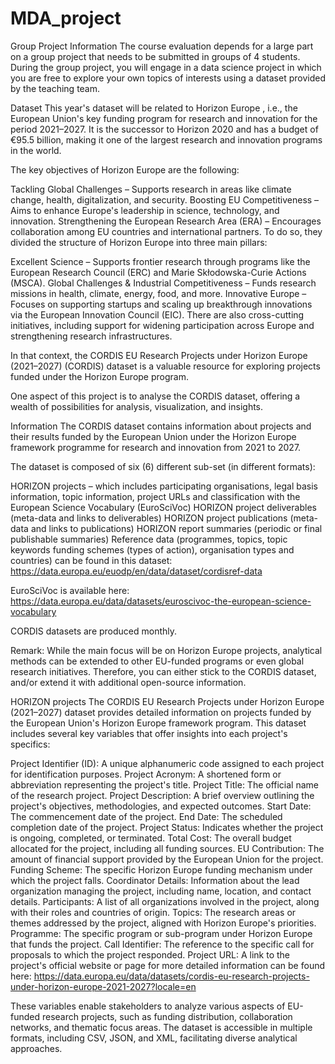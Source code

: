 # MDA_project
Group Project Information
The course evaluation depends for a large part on a group project that needs to be submitted in groups of 4 students. During the group project, you will engage in a data science project in which you are free to explore your own topics of interests using a dataset provided by the teaching team. 

Dataset
This year's dataset will be related to Horizon Europe , i.e., the European Union's key funding program for research and innovation for the period 2021–2027. It is the successor to Horizon 2020 and has a budget of €95.5 billion, making it one of the largest research and innovation programs in the world.

The key objectives of Horizon Europe are the following:

Tackling Global Challenges – Supports research in areas like climate change, health, digitalization, and security.
Boosting EU Competitiveness – Aims to enhance Europe's leadership in science, technology, and innovation.
Strengthening the European Research Area (ERA) – Encourages collaboration among EU countries and international partners.
To do so, they divided the structure of Horizon Europe into three main pillars:

Excellent Science – Supports frontier research through programs like the European Research Council (ERC) and Marie Skłodowska-Curie Actions (MSCA).
Global Challenges & Industrial Competitiveness – Funds research missions in health, climate, energy, food, and more.
Innovative Europe – Focuses on supporting startups and scaling up breakthrough innovations via the European Innovation Council (EIC).
There are also cross-cutting initiatives, including support for widening participation across Europe and strengthening research infrastructures.

In that context, the CORDIS EU Research Projects under Horizon Europe (2021–2027) (CORDIS) dataset is a valuable resource for exploring projects funded under the Horizon Europe program.

One aspect of this project is to analyse the CORDIS dataset, offering a wealth of possibilities for analysis, visualization, and insights.

Information
The CORDIS dataset contains information about projects and their results funded by the European Union under the Horizon Europe framework programme for research and innovation from 2021 to 2027.

The dataset is composed of six (6) different sub-set (in different formats):

HORIZON projects – which includes participating organisations, legal basis information, topic information, project URLs and classification with the European Science Vocabulary (EuroSciVoc)
HORIZON project deliverables (meta-data and links to deliverables)
HORIZON project publications (meta-data and links to publications)
HORIZON report summaries (periodic or final publishable summaries)
Reference data (programmes, topics, topic keywords funding schemes (types of action), organisation types and countries) can be found in this dataset: https://data.europa.eu/euodp/en/data/dataset/cordisref-data

EuroSciVoc is available here: https://data.europa.eu/data/datasets/euroscivoc-the-european-science-vocabulary

CORDIS datasets are produced monthly.

Remark: While the main focus will be on Horizon Europe projects, analytical methods can be extended to other EU-funded programs or even global research initiatives. Therefore, you can either stick to the CORDIS dataset, and/or extend it with additional open-source information.

HORIZON projects
The CORDIS EU Research Projects under Horizon Europe (2021–2027) dataset provides detailed information on projects funded by the European Union's Horizon Europe framework program. This dataset includes several key variables that offer insights into each project's specifics:

Project Identifier (ID): A unique alphanumeric code assigned to each project for identification purposes.
Project Acronym: A shortened form or abbreviation representing the project's title.
Project Title: The official name of the research project.
Project Description: A brief overview outlining the project's objectives, methodologies, and expected outcomes.
Start Date: The commencement date of the project.
End Date: The scheduled completion date of the project.
Project Status: Indicates whether the project is ongoing, completed, or terminated.
Total Cost: The overall budget allocated for the project, including all funding sources.
EU Contribution: The amount of financial support provided by the European Union for the project.
Funding Scheme: The specific Horizon Europe funding mechanism under which the project falls.
Coordinator Details: Information about the lead organization managing the project, including name, location, and contact details.
Participants: A list of all organizations involved in the project, along with their roles and countries of origin.
Topics: The research areas or themes addressed by the project, aligned with Horizon Europe's priorities.
Programme: The specific program or sub-program under Horizon Europe that funds the project.
Call Identifier: The reference to the specific call for proposals to which the project responded.
Project URL: A link to the project's official website or page for more detailed information can be found here: https://data.europa.eu/data/datasets/cordis-eu-research-projects-under-horizon-europe-2021-2027?locale=en

These variables enable stakeholders to analyze various aspects of EU-funded research projects, such as funding distribution, collaboration networks, and thematic focus areas. The dataset is accessible in multiple formats, including CSV, JSON, and XML, facilitating diverse analytical approaches.
